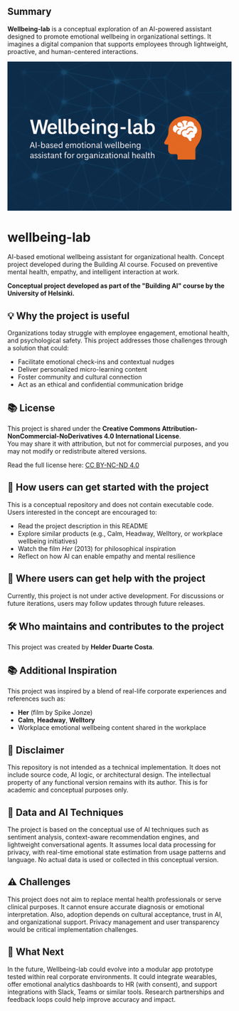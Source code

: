 ## Summary

**Wellbeing-lab** is a conceptual exploration of an AI-powered assistant designed to promote emotional wellbeing in organizational settings. It imagines a digital companion that supports employees through lightweight, proactive, and human-centered interactions.

![Wellbeing-lab preview](Wellbeing-lab.png)

# wellbeing-lab
AI-based emotional wellbeing assistant for organizational health. Concept project developed during the Building AI course. Focused on preventive mental health, empathy, and intelligent interaction at work.

**Conceptual project developed as part of the "Building AI" course by the University of Helsinki.**

## 💡 Why the project is useful

Organizations today struggle with employee engagement, emotional health, and psychological safety. This project addresses those challenges through a solution that could:

- Facilitate emotional check-ins and contextual nudges
- Deliver personalized micro-learning content
- Foster community and cultural connection
- Act as an ethical and confidential communication bridge

## 📚 License

This project is shared under the **Creative Commons Attribution-NonCommercial-NoDerivatives 4.0 International License**.  
You may share it with attribution, but not for commercial purposes, and you may not modify or redistribute altered versions.

Read the full license here: [CC BY-NC-ND 4.0](https://creativecommons.org/licenses/by-nc-nd/4.0/)

## 🚀 How users can get started with the project

This is a conceptual repository and does not contain executable code. Users interested in the concept are encouraged to:

- Read the project description in this README
- Explore similar products (e.g., Calm, Headway, Welltory, or workplace wellbeing initiatives)
- Watch the film *Her* (2013) for philosophical inspiration
- Reflect on how AI can enable empathy and mental resilience

## 🧭 Where users can get help with the project

Currently, this project is not under active development. For discussions or future iterations, users may follow updates through future releases.

## 🛠️ Who maintains and contributes to the project

This project was created by **Helder Duarte Costa**.

## 📚 Additional Inspiration

This project was inspired by a blend of real-life corporate experiences and references such as:

- **Her** (film by Spike Jonze)
- **Calm**, **Headway**, **Welltory**
- Workplace emotional wellbeing content shared in the workplace

## 🚫 Disclaimer

This repository is not intended as a technical implementation. It does not include source code, AI logic, or architectural design. The intellectual property of any functional version remains with its author. This is for academic and conceptual purposes only.

## 🧠 Data and AI Techniques

The project is based on the conceptual use of AI techniques such as sentiment analysis, context-aware recommendation engines, and lightweight conversational agents. It assumes local data processing for privacy, with real-time emotional state estimation from usage patterns and language. No actual data is used or collected in this conceptual version.

## ⚠️ Challenges

This project does not aim to replace mental health professionals or serve clinical purposes. It cannot ensure accurate diagnosis or emotional interpretation. Also, adoption depends on cultural acceptance, trust in AI, and organizational support. Privacy management and user transparency would be critical implementation challenges.

## 🔮 What Next

In the future, Wellbeing-lab could evolve into a modular app prototype tested within real corporate environments. It could integrate wearables, offer emotional analytics dashboards to HR (with consent), and support integrations with Slack, Teams or similar tools. Research partnerships and feedback loops could help improve accuracy and impact.
